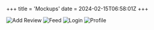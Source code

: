 +++
title = 'Mockups'
date = 2024-02-15T06:58:01Z
+++

![Add Review](/restauwants/images/ui-ux/mockups/add-review.png)
![Feed](/restauwants/images/ui-ux/mockups/feed.png)
![Login](/restauwants/images/ui-ux/mockups/login.png)
![Profile](/restauwants/images/ui-ux/mockups/profile.png)
